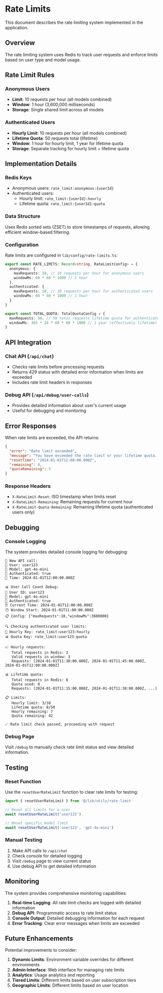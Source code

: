 # Rate Limits

This document describes the rate limiting system implemented in the application.

## Overview

The rate limiting system uses Redis to track user requests and enforce limits based on user type and model usage.

## Rate Limit Rules

### Anonymous Users
- **Limit**: 10 requests per hour (all models combined)
- **Window**: 1 hour (3,600,000 milliseconds)
- **Storage**: Single shared limit across all models

### Authenticated Users
- **Hourly Limit**: 10 requests per hour (all models combined)
- **Lifetime Quota**: 50 requests total (lifetime)
- **Window**: 1 hour for hourly limit, 1 year for lifetime quota
- **Storage**: Separate tracking for hourly limit + lifetime quota

## Implementation Details

### Redis Keys
- Anonymous users: `rate_limit:anonymous:{userId}`
- Authenticated users: 
  - Hourly limit: `rate_limit:{userId}:hourly`
  - Lifetime quota: `rate_limit:{userId}:quota`

### Data Structure
Uses Redis sorted sets (ZSET) to store timestamps of requests, allowing efficient window-based filtering.

### Configuration
Rate limits are configured in `lib/config/rate-limits.ts`:

```typescript
export const RATE_LIMITS: Record<string, RateLimitConfig> = {
  anonymous: {
    maxRequests: 10, // 10 requests per hour for anonymous users
    windowMs: 60 * 60 * 1000 // 1 hour
  },
  authenticated: {
    maxRequests: 10, // 10 requests per hour for authenticated users
    windowMs: 60 * 60 * 1000 // 1 hour
  }
}

export const TOTAL_QUOTA: TotalQuotaConfig = {
  maxRequests: 50, // 50 total requests lifetime quota for authenticated users
  windowMs: 365 * 24 * 60 * 60 * 1000 // 1 year (effectively lifetime)
}
```

## API Integration

### Chat API (`/api/chat`)
- Checks rate limits before processing requests
- Returns 429 status with detailed error information when limits are exceeded
- Includes rate limit headers in responses

### Debug API (`/api/debug/user-calls`)
- Provides detailed information about user's current usage
- Useful for debugging and monitoring

## Error Responses

When rate limits are exceeded, the API returns:

```json
{
  "error": "Rate limit exceeded",
  "message": "You have exceeded the rate limit or your lifetime quota. Please try again later.",
  "resetTime": "2024-01-01T12:00:00.000Z",
  "remaining": 0,
  "quotaRemaining": 5
}
```

### Response Headers
- `X-RateLimit-Reset`: ISO timestamp when limits reset
- `X-RateLimit-Remaining`: Remaining requests for current hour
- `X-RateLimit-Quota-Remaining`: Remaining lifetime quota (authenticated users only)

## Debugging

### Console Logging
The system provides detailed console logging for debugging:

```
🚀 New API call:
👤 User: user123
🤖 Model: gpt-4o-mini
🔐 Authenticated: true
📅 Time: 2024-01-01T12:00:00.000Z

📊 User Call Count Debug:
👤 User ID: user123
🤖 Model: gpt-4o-mini
🔐 Authenticated: true
⏰ Current Time: 2024-01-01T12:00:00.000Z
🕐 Window Start: 2024-01-01T11:00:00.000Z
📋 Config: {"maxRequests":10,"windowMs":3600000}

🔍 Checking authenticated user limits:
📝 Hourly Key: rate_limit:user123:hourly
📊 Quota Key: rate_limit:user123:quota

📈 Hourly requests:
   Total requests in Redis: 3
   Valid requests in window: 3
   Requests: [2024-01-01T11:30:00.000Z, 2024-01-01T11:45:00.000Z, 2024-01-01T12:00:00.000Z]

📊 Lifetime quota:
   Total requests in Redis: 8
   Quota used: 8
   Requests: [2024-01-01T11:15:00.000Z, 2024-01-01T11:30:00.000Z, ...]

📋 Limits:
   Hourly limit: 3/10
   Lifetime quota: 8/50
   Hourly remaining: 7
   Quota remaining: 42

✅ Rate limit check passed, proceeding with request
```

### Debug Page
Visit `/debug` to manually check rate limit status and view detailed information.

## Testing

### Reset Function
Use the `resetUserRateLimit` function to clear rate limits for testing:

```typescript
import { resetUserRateLimit } from '@/lib/utils/rate-limit'

// Reset all limits for a user
await resetUserRateLimit('user123')

// Reset specific model limit
await resetUserRateLimit('user123', 'gpt-4o-mini')
```

### Manual Testing
1. Make API calls to `/api/chat`
2. Check console for detailed logging
3. Visit `/debug` page to view current status
4. Use debug API to get detailed information

## Monitoring

The system provides comprehensive monitoring capabilities:

1. **Real-time Logging**: All rate limit checks are logged with detailed information
2. **Debug API**: Programmatic access to rate limit status
3. **Console Output**: Detailed debugging information for each request
4. **Error Tracking**: Clear error messages when limits are exceeded

## Future Enhancements

Potential improvements to consider:

1. **Dynamic Limits**: Environment variable overrides for different environments
2. **Admin Interface**: Web interface for managing rate limits
3. **Analytics**: Usage analytics and reporting
4. **Tiered Limits**: Different limits based on user subscription tiers
5. **Geographic Limits**: Different limits based on user location 